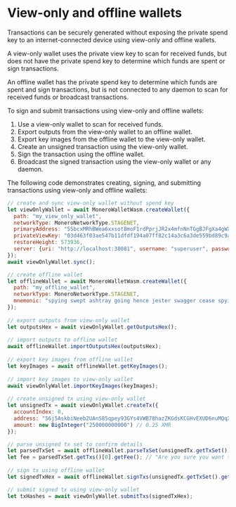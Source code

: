 # View-only and offline wallets

Transactions can be securely generated without exposing the private spend key to an internet-connected device using view-only and offline wallets.

A view-only wallet uses the private view key to scan for received funds, but does not have the private spend key to determine which funds are spent or sign transactions.

An offline wallet has the private spend key to determine which funds are spent and sign transactions, but is not connected to any daemon to scan for received funds or broadcast transactions.

To sign and submit transactions using view-only and offline wallets:

1. Use a view-only wallet to scan for received funds.
2. Export outputs from the view-only wallet to an offline wallet.
3. Export key images from the offline wallet to the view-only wallet.
4. Create an unsigned transaction using the view-only wallet.
5. Sign the transaction using the offline wallet.
6. Broadcast the signed transaction using the view-only wallet or any daemon.

The following code demonstrates creating, signing, and submitting transactions using view-only and offline wallets:

```javascript
// create and sync view-only wallet without spend key
let viewOnlyWallet = await MoneroWalletWasm.createWallet({
  path: "my_view_only_wallet",
  networkType: MoneroNetworkType.STAGENET,
  primaryAddress: "55bcxMRhBWea6xxsot8moF1rdPprjJR2x4mfnNnTGgBJFgXa4gWXmWAYdUBKiRcJxy9AUAGJEg28DejvWdJU2VgUDrUvCHG",
  privateViewKey: "03d463f03ae547b11dfdf194a07ff82c14a3c6a3de559bd89c9a5e8dc5e9ae02",
  restoreHeight: 573936,
  server: {uri: "http://localhost:38081", username: "superuser", password: "abctesting123"}
});
await viewOnlyWallet.sync();

// create offline wallet
let offlineWallet = await MoneroWalletWasm.createWallet({
  path: "my_offline_wallet",
  networkType: MoneroNetworkType.STAGENET,
  mnemonic: "spying swept ashtray going hence jester swagger cease spying unusual..."
});
  
// export outputs from view-only wallet
let outputsHex = await viewOnlyWallet.getOutputsHex();
  
// import outputs to offline wallet
await offlineWallet.importOutputsHex(outputsHex);
  
// export key images from offline wallet
let keyImages = await offlineWallet.getKeyImages();
  
// import key images to view-only wallet
await viewOnlyWallet.importKeyImages(keyImages);
  
// create unsigned tx using view-only wallet
let unsignedTx = await viewOnlyWallet.createTx({
  accountIndex: 0,
  address: "56j5AskbiNeeb2UAnS85qpey93GYs4VWB78hazZKGdsKCGHvEXUD6nuMQqXaiiY8SwMWsmtAEXS9kA2ko7hgNtGHKsEWyhv",
  amount: new BigInteger("250000000000") // 0.25 XMR
});

// parse unsigned tx set to confirm details
let parsedTxSet = await offlineWallet.parseTxSet(unsignedTx.getTxSet());
let fee = parsedTxSet.getTxs()[0].getFee();	// "Are you sure you want to send... ?"
  
// sign tx using offline wallet
let signedTxHex = await offlineWallet.signTxs(unsignedTx.getTxSet().getUnsignedTxHex());

// submit signed tx using view-only wallet
let txHashes = await viewOnlyWallet.submitTxs(signedTxHex);
```